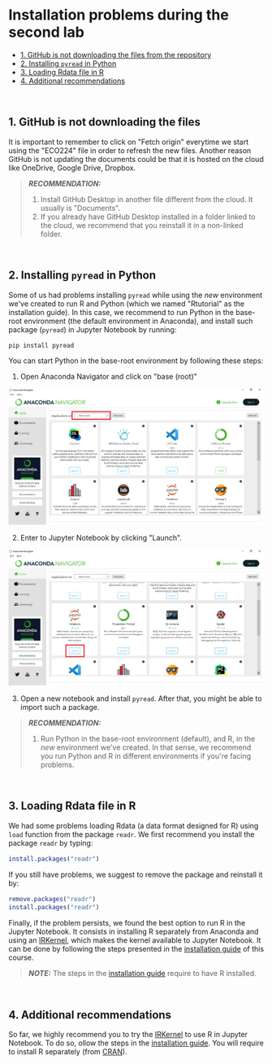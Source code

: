 # Installation problems during the second lab

- [1. GitHub is not downloading the files from the repository](#case_1)
- [2. Installing <code>pyread</code> in Python](#case_2)
- [3. Loading Rdata file in R](#case_3)
- [4. Additional recommendations](#additional)

<br />

## <a name="case_1"></a> **1. GitHub is not downloading the files**
It is important to remember to click on "Fetch origin" everytime we start using the "ECO224" file in order to refresh the new files.
Another reason GitHub is not updating the documents could be that it is hosted on the cloud like OneDrive, Google Drive, Dropbox.

> **_RECOMMENDATION:_** 
> 1. Install GitHub Desktop in another file different from the cloud. It usually is "Documents".
> 2. If you already have GitHub Desktop installed in a folder linked to the cloud, we recommend that you reinstall it in a non-linked folder.

<br />

## <a name="case_2"></a> **2. Installing <code>pyread</code> in Python**
Some of us had problems installing <code>pyread</code> while using the *new* environment we've created to run R and Python (which we named "Rtutorial" as the installation guide). In this case, we recommend to run Python in the base-root environment (the default environment in Anaconda), and install such package (<code>pyread</code>) in Jupyter Notebook by running:

```python
pip install pyread
```

You can start Python in the base-root environment by following these steps:

1. Open Anaconda Navigator and click on "base (root)"

<img src="navigator.png">

2. Enter to Jupyter Notebook by clicking "Launch".

<img src="j_launch.png">

3. Open a new notebook and install <code>pyread</code>. After that, you might be able to import such a package.

> **_RECOMMENDATION:_** 
> 1. Run Python in the base-root environment (default), and R, in the *new* environment we've created. In that sense, we recommend you run Python and R in different environments if you're facing problems.

<br />

## <a name="case_3"></a> **3. Loading Rdata file in R**

We had some problems loading Rdata (a data format designed for R) using <code>load</code> function from the package <code>readr</code>. We first recommend you install the package <code>readr</code> by typing:

```R
install.packages("readr")
```

If you still have problems, we suggest to remove the package and reinstall it by:

```R
remove.packages("readr")
install.packages("readr")
```

Finally, if the problem persists, we found the best option to run R in the Jupyter Notebook. It consists in installing R separately from Anaconda and using an [IRKernel](https://irkernel.github.io/installation/#windows-panel), which makes the kernel available to Jupyter Notebook. It can be done by following the steps presented in the [installation guide](https://github.com/alexanderquispe/ECO224/blob/main/Installation/Python_R_installation.md#ikernel) of this course.

 > **_NOTE:_** 
The steps in the [installation guide](https://github.com/alexanderquispe/ECO224/blob/main/Installation/Python_R_installation.md#ikernel) require to have R installed.

<br />

## <a name="additional"></a> **4. Additional recommendations**
So far, we highly recommend you to try the [IRKernel](https://irkernel.github.io/installation/#windows-panel) to use R in Jupyter Notebook. To do so, ollow the steps in the [installation guide](https://github.com/alexanderquispe/ECO224/blob/main/Installation/Python_R_installation.md#ikernel). You will require 
to install R separately (from [CRAN](https://cran.r-project.org/bin/windows/base/)).


